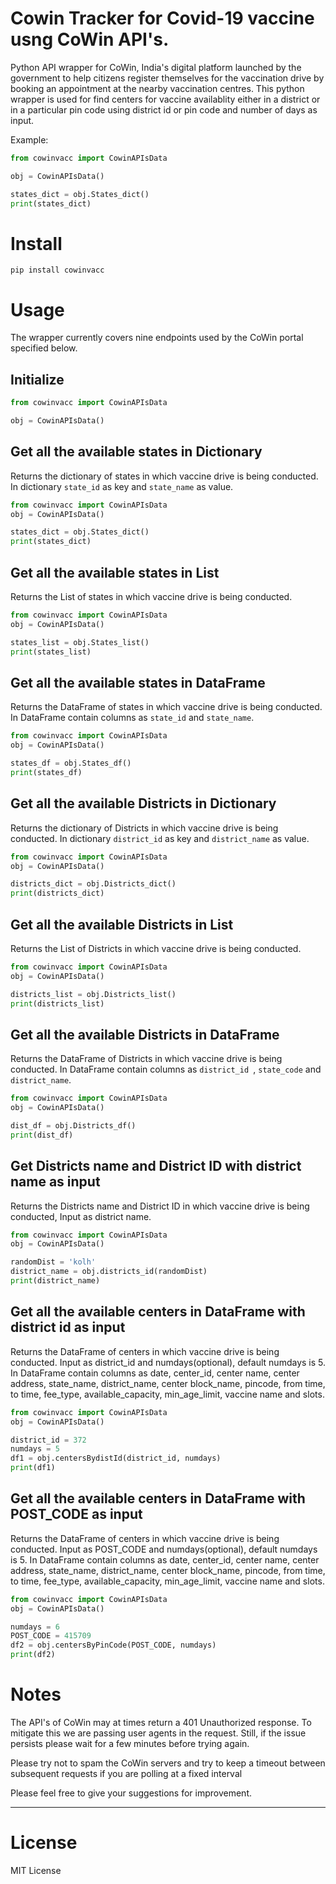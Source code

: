# Cowin Tracker for Covid-19 vaccine usng CoWin API's.

Python API wrapper for CoWin, India's digital platform launched by the government to help citizens register themselves for the vaccination drive by booking an appointment at the nearby vaccination centres.
This python wrapper is used  for find centers for vaccine availablity either in a district or in a particular pin code using district id or pin code and number of days as input.

Example:

```python
from cowinvacc import CowinAPIsData

obj = CowinAPIsData()

states_dict = obj.States_dict()
print(states_dict)
```

# Install

`pip install cowinvacc`

# Usage

The wrapper currently covers nine endpoints used by the CoWin portal specified below.

## Initialize

```python
from cowinvacc import CowinAPIsData

obj = CowinAPIsData()
```

## Get all the available states in Dictionary

Returns the dictionary of states in which vaccine drive is being conducted. In dictionary `state_id` as key and `state_name` as value.

```python
from cowinvacc import CowinAPIsData
obj = CowinAPIsData()

states_dict = obj.States_dict()
print(states_dict)
```

## Get all the available states in List

Returns the List of states in which vaccine drive is being conducted.

```python
from cowinvacc import CowinAPIsData
obj = CowinAPIsData()

states_list = obj.States_list()
print(states_list)
```

## Get all the available states in DataFrame

Returns the DataFrame of states in which vaccine drive is being conducted. In DataFrame contain columns as `state_id`  and `state_name`.

```python
from cowinvacc import CowinAPIsData
obj = CowinAPIsData()

states_df = obj.States_df()
print(states_df)
```

## Get all the available Districts in Dictionary

Returns the dictionary of Districts in which vaccine drive is being conducted. In dictionary `district_id` as key and `district_name` as value.

```python
from cowinvacc import CowinAPIsData
obj = CowinAPIsData()

districts_dict = obj.Districts_dict()
print(districts_dict)
```

## Get all the available Districts in List

Returns the List of Districts in which vaccine drive is being conducted.

```python
from cowinvacc import CowinAPIsData
obj = CowinAPIsData()

districts_list = obj.Districts_list()
print(districts_list)
```

## Get all the available Districts in DataFrame

Returns the DataFrame of Districts in which vaccine drive is being conducted. In DataFrame contain columns as `district_id `, `state_code`  and `district_name`.

```python
from cowinvacc import CowinAPIsData
obj = CowinAPIsData()

dist_df = obj.Districts_df()
print(dist_df)
```

## Get Districts name and District ID with district name as input

Returns the Districts name and District ID in which vaccine drive is being conducted, Input as district name.
```python
from cowinvacc import CowinAPIsData
obj = CowinAPIsData()

randomDist = 'kolh'
district_name = obj.districts_id(randomDist)
print(district_name)
```

## Get all the available centers in DataFrame with district id as input

Returns the DataFrame of centers in which vaccine drive is being conducted. Input as district_id and numdays(optional), default numdays is 5.
In DataFrame contain columns as date, center_id, center name, center address, state_name, district_name, center block_name, pincode, from time, to time, fee_type, available_capacity, min_age_limit, vaccine name and slots.

```python
from cowinvacc import CowinAPIsData
obj = CowinAPIsData()

district_id = 372
numdays = 5
df1 = obj.centersBydistId(district_id, numdays)
print(df1)
```

## Get all the available centers in DataFrame with POST_CODE as input

Returns the DataFrame of centers in which vaccine drive is being conducted. Input as POST_CODE and numdays(optional), default numdays is 5.
In DataFrame contain columns as date, center_id, center name, center address, state_name, district_name, center block_name, pincode, from time, to time, fee_type, available_capacity, min_age_limit, vaccine name and slots.

```python
from cowinvacc import CowinAPIsData
obj = CowinAPIsData()

numdays = 6
POST_CODE = 415709
df2 = obj.centersByPinCode(POST_CODE, numdays)
print(df2)
```

# Notes

The API's of CoWin may at times return a 401 Unauthorized response. To mitigate this we are passing user agents in the
request. Still, if the issue persists please wait for a few minutes before trying again.

Please try not to spam the CoWin servers and try to keep a timeout between subsequent requests if you are polling at a
fixed interval


Please feel free to give your suggestions for improvement.

---

# License

MIT License
